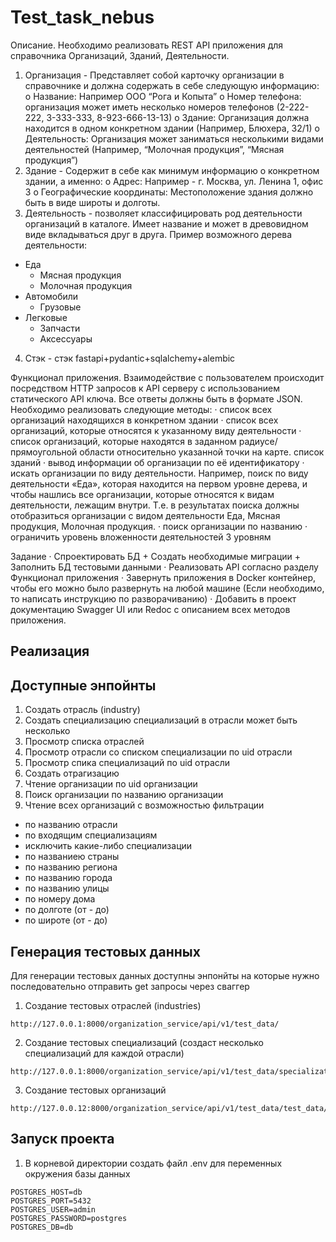 # Test_task_nebus

Описание. 
Необходимо реализовать REST API приложения для справочника Организаций, Зданий, Деятельности. 
1. Организация - Представляет собой карточку организации в справочнике и должна содержать в себе следующую информацию: 
o Название: Например ООО “Рога и Копыта” 
o Номер телефона: организация может иметь несколько номеров телефонов (2-222-222, 3-333-333, 8-923-666-13-13) 
o Здание: Организация должна находится в одном конкретном здании (Например, Блюхера, 32/1) 
o Деятельность: Организация может заниматься несколькими видами деятельностей (Например, “Молочная продукция”, “Мясная продукция”) 
2. Здание - Содержит в себе как минимум информацию о конкретном здании, а именно: 
o Адрес: Например - г. Москва, ул. Ленина 1, офис 3 
o Географические координаты: Местоположение здания должно быть в виде широты и долготы. 
3. Деятельность - позволяет классифицировать род деятельности организаций в каталоге. Имеет название и может в древовидном виде вкладываться друг в друга. Пример возможного дерева деятельности: 
  - Еда 
    - Мясная продукция 
    - Молочная продукция 
  - Автомобили 
    - Грузовые 
  - Легковые 
      - Запчасти 
      - Аксессуары 
4. Стэк - стэк fastapi+pydantic+sqlalchemy+alembic 
 
Функционал приложения. 
Взаимодействие с пользователем происходит посредством HTTP запросов к API серверу с использованием статического API ключа. Все ответы должны быть в формате JSON. Необходимо реализовать следующие методы: 
· список всех организаций находящихся в конкретном здании 
· список всех организаций, которые относятся к указанному виду деятельности 
· список организаций, которые находятся в заданном радиусе/прямоугольной области относительно указанной точки на карте. список зданий 
· вывод информации об организации по её идентификатору 
· искать организации по виду деятельности. Например, поиск по виду деятельности «Еда», которая находится на первом уровне дерева, и чтобы нашлись все организации, которые относятся к видам деятельности, лежащим внутри. Т.е. в результатах поиска должны отобразиться организации с видом деятельности Еда, Мясная продукция, Молочная продукция. 
· поиск организации по названию 
· ограничить уровень вложенности деятельностей 3 уровням 
 
Задание 
· Спроектировать БД + Создать необходимые миграции + Заполнить БД тестовыми данными 
· Реализовать API согласно разделу Функционал приложения 
· Завернуть приложения в Docker контейнер, чтобы его можно было развернуть на любой машине (Если необходимо, то написать инструкцию по разворачиванию) 
· Добавить в проект документацию Swagger UI или Redoc с описанием всех методов приложения.

## Реализация
## Доступные энпойнты

1. Создать отрасль (industry)
2. Создать специализацию
специализаций в отрасли может быть несколько
3. Просмотр списка отраслей
4. Просмотр отрасли со списком специализации по uid  отрасли
5. Просмотр спика специализаций по uid отрасли
6. Создать отрагизацию
7. Чтение организации по uid организации 
8. Поиск организации по названию организации
9. Чтение всех организаций с возможностью фильтрации
- по названию отрасли
- по входящим специализациям
- исключить какие-либо специализации
- по названиею страны
- по названию региона
- по названию города
- по названию улицы
- по номеру дома
- по долготе (от - до)
- по широте (от - до)

## Генерация тестовых данных

Для генерации тестовых данных доступны энпонйты на которые нужно последовательно отправить get запросы через сваггер

1. Создание тестовых отраслей (industries)
 ```
http://127.0.0.1:8000/organization_service/api/v1/test_data/
```

2. Создание тестовых специализаций (создаст несколько специализаций для каждой отрасли)
```
http://127.0.0.1:8000/organization_service/api/v1/test_data/specializations/
```

3. Создание тестовых организаций
```
http://127.0.0.12:8000/organization_service/api/v1/test_data/test_data/organizations/
```

## Запуск проекта

1. В корневой директории создать файл .env для переменных окружения базы данных
```
POSTGRES_HOST=db
POSTGRES_PORT=5432
POSTGRES_USER=admin
POSTGRES_PASSWORD=postgres
POSTGRES_DB=db 
```


